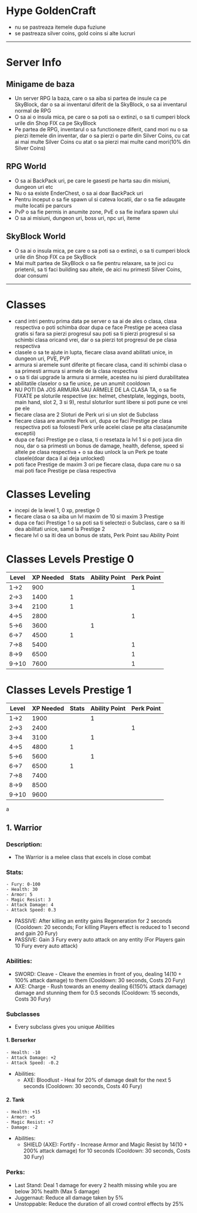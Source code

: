 # Hype GoldenCraft
- nu se pastreaza itemele dupa fuziune
- se pastreaza silver coins, gold coins si alte lucruri

---
# Server Info

## Minigame de baza
- Un server RPG la baza, care o sa aiba si partea de insule ca pe SkyBlock, dar o sa ai inventarul diferit de la SkyBlock, o sa ai inventarul normal de RPG
- O sa ai o insula mica, pe care o sa poti sa o extinzi, o sa ti cumperi block urile din Shop FIX ca pe SkyBlock
- Pe partea de RPG, inventarul o sa functioneze diferit, cand mori nu o sa pierzi itemele din inventar, dar o sa pierzi o parte din Silver Coins, cu cat ai mai multe Silver Coins cu atat o sa pierzi mai multe cand mori(10% din Silver Coins)

## RPG World
- O sa ai BackPack uri, pe care le gasesti pe harta sau din misiuni, dungeon uri etc
- Nu o sa existe EnderChest, o sa ai doar BackPack uri
- Pentru inceput o sa fie spawn ul si cateva locatii, dar o sa fie adaugate multe locatii pe parcurs
- PvP o sa fie permis in anumite zone, PvE o sa fie inafara spawn ului
- O sa ai misiuni, dungeon uri, boss uri, npc uri, iteme

## SkyBlock World
- O sa ai o insula mica, pe care o sa poti sa o extinzi, o sa ti cumperi block urile din Shop FIX ca pe SkyBlock
- Mai mult partea de SkyBlock o sa fie pentru relaxare, sa te joci cu prietenii, sa ti faci building sau altele, de aici nu primesti Silver Coins, doar consumi

---

# Classes
- cand intri pentru prima data pe server o sa ai de ales o clasa, clasa respectiva o poti schimba doar dupa ce face Prestige pe aceea clasa gratis si fara sa pierzi progresul sau poti sa ti pierzi progresul si sa schimbi clasa oricand vrei, dar o sa pierzi tot progresul de pe clasa respectiva
- clasele o sa te ajute in lupta, fiecare clasa avand abilitati unice, in dungeon uri, PVE, PVP
- armura si aremele sunt diferite pt fiecare clasa, cand iti schimbi clasa o sa primesti armura si armele de la clasa respectiva
- o sa ti dai upgrade la armura si armele, acestea nu isi pierd durabilitatea
- abilitatile claselor o sa fie unice, pe un anumit cooldown
- NU POTI DA JOS ARMURA SAU ARMELE DE LA CLASA TA, o sa fie FIXATE pe sloturile respective (ex: helmet, chestplate, leggings, boots, main hand, slot 2, 3 si 9), restul sloturilor sunt libere si poti pune ce vrei pe ele
- fiecare clasa are 2 Sloturi de Perk uri si un slot de Subclass
- fiecare clasa are anumite Perk uri, dupa ce faci Prestige pe clasa respectiva poti sa folosesti Perk urile acelei clase pe alta clasa(anumite exceptii) 
- dupa ce faci Prestige pe o clasa, ti o resetaza la lvl 1 si o poti juca din nou, dar o sa primesti un bonus de damage, health, defense, speed si altele pe clasa respectiva + o sa dau unlock la un Perk pe toate clasele(doar daca il ai deja unlocked)
- poti face Prestige de maxim 3 ori pe fiecare clasa, dupa care nu o sa mai poti face Prestige pe clasa respectiva

# Classes Leveling
- incepi de la level 1, 0 xp, prestige 0
- fiecare clasa o sa aiba un lvl maxim de 10 si maxim 3 Prestige
- dupa ce faci Prestige 1 o sa poti sa ti selectezi o Subclass, care o sa iti dea abilitati unice, samd la Prestige 2
- fiecare lvl o sa iti dea un bonus de stats, Perk Point sau Ability Point

# Classes Levels Prestige 0
| Level | XP Needed | Stats | Ability Point | Perk Point |
|-------|-----------|-------|---------------|------------|
| 1->2  | 900       |       |               | 1          |
| 2->3  | 1400      | 1     |               |            |
| 3->4  | 2100      | 1     |               |            |
| 4->5  | 2800      |       |               | 1          |
| 5->6  | 3600      |       | 1             |            |
| 6->7  | 4500      | 1     |               |            |
| 7->8  | 5400      |       |               | 1          |
| 8->9  | 6500      |       |               | 1          |
| 9->10 | 7600      |       |               | 1          |

# Classes Levels Prestige 1
| Level | XP Needed | Stats | Ability Point | Perk Point |
|-------|-----------|-------|---------------|------------|
| 1->2  | 1900      |       | 1             |            |
| 2->3  | 2400      |       |               | 1          |
| 3->4  | 3100      |       | 1             |            |
| 4->5  | 4800      | 1     |               |            |
| 5->6  | 5600      |       | 1             |            |
| 6->7  | 6500      | 1     |               |            |
| 7->8  | 7400      |       |               |            |
| 8->9  | 8500      |       |               |            |
| 9->10 | 9600      |       |               |            |

a
## 1. Warrior
### Description:
- The Warrior is a melee class that excels in close combat
### Stats:
    - Fury: 0-100
    - Health: 30
    - Armor: 5
    - Magic Resist: 3
    - Attack Damage: 4
    - Attack Speed: 0.3
- PASSIVE: After killing an entity gains Regeneration for 2 seconds (Cooldown: 20 seconds; For killing Players effect is reduced to 1 second and gain 20 Fury)
- PASSIVE: Gain 3 Fury every auto attack on any entity (For Players gain 10 Fury every auto attack)
### Abilities:
- SWORD: Cleave - Cleave the enemies in front of you, dealing 14(10 + 100% attack damage) to them (Cooldown: 30 seconds, Costs 20 Fury)
- AXE: Charge - Rush towards an enemy dealing 6(150% attack damage) damage and stunning them for 0.5 seconds (Cooldown: 15 seconds, Costs 30 Fury)
### Subclasses
- Every subclass gives you unique Abilities
#### 1. Berserker
    - Health: -10
    - Attack Damage: +2
    - Attack Speed: -0.2
- Abilities:
  - AXE: Bloodlust - Heal for 20% of damage dealt for the next 5 seconds (Cooldown: 30 seconds, Costs 40 Fury)
#### 2. Tank
    - Health: +15
    - Armor: +5
    - Magic Resist: +7
    - Damage: -2
- Abilities:
  - SHIELD (AXE): Fortify - Increase Armor and Magic Resist by 14(10 + 200% attack damage) for 10 seconds (Cooldown: 30 seconds, Costs 30 Fury)
### Perks:
- Last Stand: Deal 1 damage for every 2 health missing while you are below 30% health (Max 5 damage)
- Juggernaut: Reduce all damage taken by 5%
- Unstoppable: Reduce the duration of all crowd control effects by 25%
